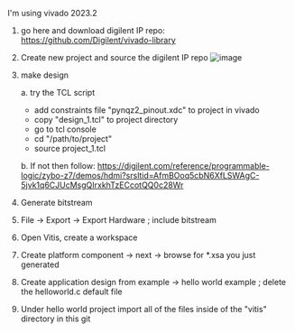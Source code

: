 I'm using vivado 2023.2

1. go here and download digilent IP repo: https://github.com/Digilent/vivado-library
2. Create new project and source the digilent IP repo
   ![image](https://github.com/user-attachments/assets/012bb671-8fa3-4915-bdef-41d72ec3a416)

3. make design

   a. try the TCL script
    - add constraints file "pynqz2_pinout.xdc" to project in vivado
    - copy "design_1.tcl" to project directory
    - go to tcl console
    - cd "/path/to/project"
    - source project_1.tcl

   b. If not then follow: https://digilent.com/reference/programmable-logic/zybo-z7/demos/hdmi?srsltid=AfmBOoq5cbN6XfLSWAgC-5jvk1q6CJUcMsgQIrxkhTzECcotQQ0c28Wr

4. Generate bitstream
5. File -> Export -> Export Hardware ; include bitstream
6. Open Vitis, create a workspace
7. Create platform component -> next -> browse for *.xsa you just generated
8. Create application design from example -> hello world example ; delete the helloworld.c default file
9. Under hello world project import all of the files inside of the "vitis" directory in this git
